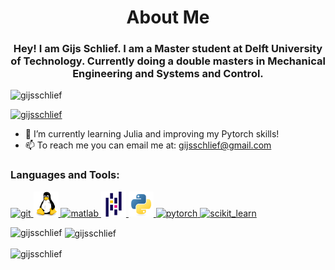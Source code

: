 <h1 align="center">About Me</h1>
<h3 align="center">Hey! I am Gijs Schlief. I am a Master student at Delft University of Technology. Currently doing a double masters in Mechanical Engineering and Systems and Control.</h3>

<p align="left"> <img src="https://komarev.com/ghpvc/?username=gijsschlief&label=Profile%20views&color=0e75b6&style=flat" alt="gijsschlief" /> </p>

<p align="left"> <a href="https://github.com/ryo-ma/github-profile-trophy"><img src="https://github-profile-trophy.vercel.app/?username=gijsschlief" alt="gijsschlief" /></a> </p>

- 🌱 I’m currently learning Julia and improving my Pytorch skills!
- 📫 To reach me you can email me at: gijsschlief@gmail.com

<h3 align="left">Languages and Tools:</h3>
<p align="left"> <a href="https://git-scm.com/" target="_blank" rel="noreferrer"> <img src="https://www.vectorlogo.zone/logos/git-scm/git-scm-icon.svg" alt="git" width="40" height="40"/> </a> <a href="https://www.linux.org/" target="_blank" rel="noreferrer"> <img src="https://raw.githubusercontent.com/devicons/devicon/master/icons/linux/linux-original.svg" alt="linux" width="40" height="40"/> </a> <a href="https://www.mathworks.com/" target="_blank" rel="noreferrer"> <img src="https://upload.wikimedia.org/wikipedia/commons/2/21/Matlab_Logo.png" alt="matlab" width="40" height="40"/> </a> <a href="https://pandas.pydata.org/" target="_blank" rel="noreferrer"> <img src="https://raw.githubusercontent.com/devicons/devicon/2ae2a900d2f041da66e950e4d48052658d850630/icons/pandas/pandas-original.svg" alt="pandas" width="40" height="40"/> </a> <a href="https://www.python.org" target="_blank" rel="noreferrer"> <img src="https://raw.githubusercontent.com/devicons/devicon/master/icons/python/python-original.svg" alt="python" width="40" height="40"/> </a> <a href="https://pytorch.org/" target="_blank" rel="noreferrer"> <img src="https://www.vectorlogo.zone/logos/pytorch/pytorch-icon.svg" alt="pytorch" width="40" height="40"/> </a> <a href="https://scikit-learn.org/" target="_blank" rel="noreferrer"> <img src="https://upload.wikimedia.org/wikipedia/commons/0/05/Scikit_learn_logo_small.svg" alt="scikit_learn" width="40" height="40"/> </a> </p>

<p><img align="left" src="https://github-readme-stats.vercel.app/api/top-langs?username=gijsschlief&show_icons=true&locale=en&layout=compact" alt="gijsschlief" /></p>

<p>&nbsp;<img align="center" src="https://github-readme-stats.vercel.app/api?username=gijsschlief&show_icons=true&locale=en" alt="gijsschlief" /></p>

<p><img align="center" src="https://github-readme-streak-stats.herokuapp.com/?user=gijsschlief&" alt="gijsschlief" /></p>
